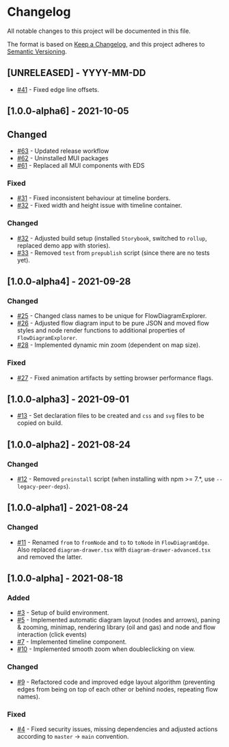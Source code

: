 # Changelog

All notable changes to this project will be documented in this file.

The format is based on [Keep a Changelog](https://keepachangelog.com/en/1.0.0/),
and this project adheres to [Semantic Versioning](https://semver.org/spec/v2.0.0.html).

## [UNRELEASED] - YYYY-MM-DD

-   [#41](https://github.com/equinor/flow-diagram-explorer/pull/41) - Fixed edge line offsets.

## [1.0.0-alpha6] - 2021-10-05

## Changed

-   [#63](https://github.com/equinor/flow-diagram-explorer/pull/63) - Updated release workflow
-   [#62](https://github.com/equinor/flow-diagram-explorer/pull/62) - Uninstalled MUI packages
-   [#61](https://github.com/equinor/flow-diagram-explorer/pull/61) - Replaced all MUI components with EDS

### Fixed

-   [#31](https://github.com/equinor/flow-diagram-explorer/pull/31) - Fixed inconsistent behaviour at timeline borders.
-   [#32](https://github.com/equinor/flow-diagram-explorer/pull/32) - Fixed width and height issue with timeline container.

### Changed

-   [#32](https://github.com/equinor/flow-diagram-explorer/pull/32) - Adjusted build setup (installed `Storybook`, switched to `rollup`, replaced demo app with stories).
-   [#33](https://github.com/equinor/flow-diagram-explorer/pull/33) - Removed `test` from `prepublish` script (since there are no tests yet).

## [1.0.0-alpha4] - 2021-09-28

### Changed

-   [#25](https://github.com/equinor/flow-diagram-explorer/pull/25) - Changed class names to be unique for FlowDiagramExplorer.
-   [#26](https://github.com/equinor/flow-diagram-explorer/pull/26) - Adjusted flow diagram input to be pure JSON and moved flow styles and node render functions to additional properties of `FlowDiagramExplorer`.
-   [#28](https://github.com/equinor/flow-diagram-explorer/pull/28) - Implemented dynamic min zoom (dependent on map size).

### Fixed

-   [#27](https://github.com/equinor/flow-diagram-explorer/pull/27) - Fixed animation artifacts by setting browser performance flags.

## [1.0.0-alpha3] - 2021-09-01

-   [#13](https://github.com/equinor/flow-diagram-explorer/pull/12) - Set declaration files to be created and `css` and `svg` files to be copied on build.

## [1.0.0-alpha2] - 2021-08-24

### Changed

-   [#12](https://github.com/equinor/flow-diagram-explorer/pull/12) - Removed `preinstall` script (when installing with npm >= 7.\*, use `--legacy-peer-deps`).

## [1.0.0-alpha1] - 2021-08-24

### Changed

-   [#11](https://github.com/equinor/flow-diagram-explorer/pull/11) - Renamed `from` to `fromNode` and `to` to `toNode` in `FlowDiagramEdge`. Also replaced `diagram-drawer.tsx` with `diagram-drawer-advanced.tsx` and removed the latter.

## [1.0.0-alpha] - 2021-08-18

### Added

-   [#3](https://github.com/equinor/flow-diagram-explorer/pull/3) - Setup of build environment.
-   [#5](https://github.com/equinor/flow-diagram-explorer/pull/5) - Implemented automatic diagram layout (nodes and arrows), paning & zooming, minimap, rendering library (oil and gas) and node and flow interaction (click events)
-   [#7](https://github.com/equinor/flow-diagram-explorer/pull/7) - Implemented timeline component.
-   [#10](https://github.com/equinor/flow-diagram-explorer/pull/10) - Implemented smooth zoom when doubleclicking on view.

### Changed

-   [#9](https://github.com/equinor/flow-diagram-explorer/pull/9) - Refactored code and improved edge layout algorithm (preventing edges from being on top of each other or behind nodes, repeating flow names).

### Fixed

-   [#4](https://github.com/equinor/flow-diagram-explorer/pull/4) - Fixed security issues, missing dependencies and adjusted actions according to `master` -> `main` convention.
